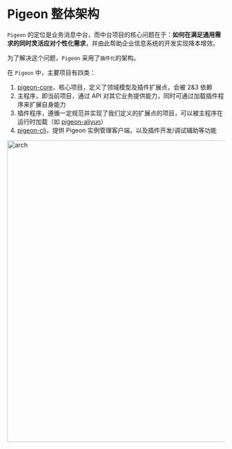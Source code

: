 # Pigeon 整体架构

`Pigeon` 的定位是业务消息中台，而中台项目的核心问题在于：**如何在满足通用需求的同时灵活应对个性化需求**，并由此帮助企业信息系统的开发实现降本增效。

为了解决这个问题，`Pigeon` 采用了`插件化`的架构。

在 `Pigeon` 中，主要项目有四类：
1. [pigeon-core](https://github.com/pigeon-cp/pigeon-core)，核心项目，定义了领域模型及插件扩展点，会被 2&3 依赖
2. 主程序，即当前项目，通过 API 对其它业务提供能力，同时可通过加载插件程序来扩展自身能力
3. 插件程序，遵循一定规范并实现了我们定义的扩展点的项目，可以被主程序在运行时加载（如 [pigeon-aliyun](https://github.com/pigeon-cp/pigeon-aliyun)）
3. [pigeon-cli](https://github.com/pigeon-cp/pigeon-cli)，提供 Pigeon 实例管理客户端，以及插件开发/调试辅助等功能

<a href="https://ibb.co/s9wJTxm"><img src="https://i.ibb.co/B2ZKhWz/arch.jpg" width=700 heigh=500 alt="arch" border="0"></a>

